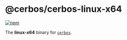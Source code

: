 # @cerbos/cerbos-linux-x64

[![npm](https://img.shields.io/npm/v/@cerbos/cerbos-linux-x64?style=flat-square)](https://www.npmjs.com/package/@cerbos/cerbos-linux-x64)

The **linux-x64** binary for [`cerbos`](https://docs.cerbos.dev/cerbos/latest/cli/cerbos).
